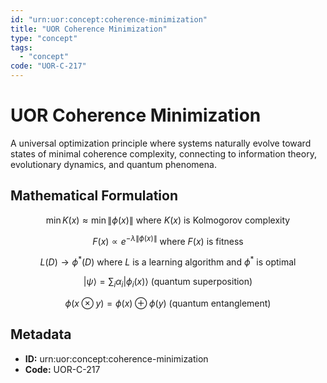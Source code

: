 ```yaml
---
id: "urn:uor:concept:coherence-minimization"
title: "UOR Coherence Minimization"
type: "concept"
tags:
  - "concept"
code: "UOR-C-217"
---
```


# UOR Coherence Minimization

A universal optimization principle where systems naturally evolve toward states of minimal coherence complexity, connecting to information theory, evolutionary dynamics, and quantum phenomena.

## Mathematical Formulation

$$
\min K(x) \approx \min \|\phi(x)\| \text{ where } K(x) \text{ is Kolmogorov complexity}
$$

$$
F(x) \propto e^{-\lambda\|\phi(x)\|} \text{ where } F(x) \text{ is fitness}
$$

$$
L(D) \to \phi^*(D) \text{ where } L \text{ is a learning algorithm and } \phi^* \text{ is optimal}
$$

$$
|\psi\rangle = \sum_i \alpha_i |\phi_i(x)\rangle \text{ (quantum superposition)}
$$

$$
\phi(x\otimes y) = \phi(x) \oplus \phi(y) \text{ (quantum entanglement)}
$$

## Metadata

- **ID:** urn:uor:concept:coherence-minimization
- **Code:** UOR-C-217
